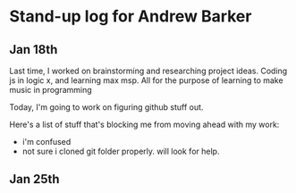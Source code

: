 # Stand-up log for Andrew Barker

## Jan 18th

Last time, I worked on brainstorming and researching project ideas. Coding js in logic x, 
and learning max msp. All for the purpose of learning to make music in programming

Today, I'm going to work on figuring github stuff out.

Here's a list of stuff that's blocking me from moving ahead with my work:
- i'm confused
- not sure i cloned git folder properly. will look for help.

## Jan 25th


